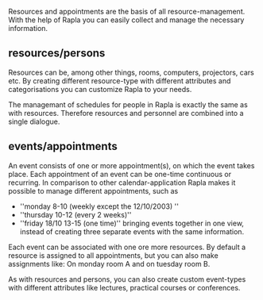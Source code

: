 Resources and appointments are the basis of all resource-management. With the help of Rapla you can easily collect and manage the necessary information.

## resources/persons ##

Resources can be, among other things, rooms, computers, projectors, cars etc.
By creating different resource-type with different attributes and categorisations you can customize Rapla to your needs.

The managemant of schedules for people in Rapla is exactly the same as with resources. Therefore resources and personnel are combined into a single dialogue.


## events/appointments ##

An event consists of one or more appointment(s), on which the event takes place. Each appointment of an event can be one-time continuous or recurring. In comparison to other calendar-application Rapla makes it possible to manage different appointments, such as
  * ''monday 8-10 (weekly except the 12/10/2003) ''
  * ''thursday 10-12 (every 2 weeks)''
  * ''friday 18/10 13-15 (one time)''
bringing events together in one view, instead of creating three separate events with the same information.

Each event can be associated with one ore more resources. By default a resource is assigned to all appointments, but you can also make assignments like: On monday room A and on tuesday room B.

As with resources and persons, you can also create custom event-types with different attributes like lectures, practical courses or conferences.
